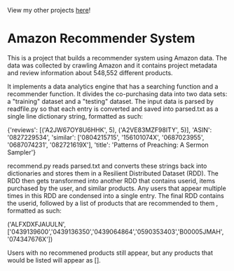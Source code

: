 View my other projects [here](https://github.com/jkrygo/)!

# Amazon Recommender System

This is a project that builds a recommender system using Amazon data. The data was collected by crawling Amazon and it contains project metadata and review information about 548,552 different products.

It implements a data analytics engine that has a searching function and a recommender function. It divides the co-purchasing data into two data sets: a "training" dataset and a "testing" dataset. 
The input data is parsed by readfile.py so that each entry is converted and saved into parsed.txt as a single line dictionary string, formatted as such:

{'reviews': [('A2JW67OY8U6HHK', 5), ('A2VE83MZF98ITY', 5)], 'ASIN': '0827229534', 'similar': ['0804215715', '156101074X', '0687023955', '0687074231', '082721619X'], 'title': 'Patterns of Preaching: A Sermon Sampler'}

recommend.py reads parsed.txt and converts these strings back into dictionaries and stores them in a Resilient Distributed Dataset (RDD). The RDD then gets transformed into another RDD that contains userid, items purchased by the user, and similar products. Any users that appear multiple times in this RDD are condensed into a single entry. The final RDD contains the userid, followed by a list of products that are recommended to them , formatted as such: 

('ALFXDXFJAUULN',['0439139600','0439136350','0439064864','0590353403','B00005JMAH', '074347676X'])

Users with no recommened products still appear, but any products that would be listed will appear as [].
